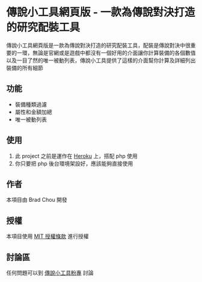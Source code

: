 # 傳說小工具網頁版 - 一款為傳說對決打造的研究配裝工具

傳說小工具網頁版是一款為傳說對決打造的研究配裝工具，配裝是傳說對決中很重要的一環，無論是官網或是遊戲中都沒有一個好用的介面讓你計算裝備的各個數值以及一目了然的唯一被動列表，傳說小工具提供了這樣的介面幫你計算及詳細列出裝備的所有細節

## 功能

- 裝備種類過濾
- 屬性和金額加總
- 唯一被動列表

## 使用

1. 此 project 之前是運作在 [Heroku](https://www.heroku.com/) 上，搭配 php 使用
2. 你只要把 php 後台環境架設好，應該能夠直接使用

## 作者

本項目由 Brad Chou 開發

## 授權

本項目使用 [MIT 授權條款](./LICENSE.md) 進行授權

## 討論區

任何問題可以到 [傳說小工具粉專](https://www.facebook.com/toolsofrov) 討論